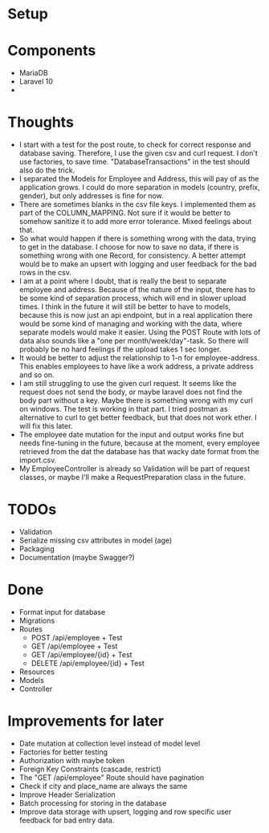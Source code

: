 # Setup

# Components

- MariaDB
- Laravel 10
-

# Thoughts

- I start with a test for the post route, to check for correct response and database saving. Therefore, I use the given
  csv and curl request. I don't use factories, to save time. "DatabaseTransactions" in the test should also do the
  trick.
- I separated the Models for Employee and Address, this will pay of as the application grows. I could do more separation
  in models (country, prefix, gender), but only addresses is fine for now.
- There are sometimes blanks in the csv file keys. I implemented them as part of the COLUMN_MAPPING. Not sure if it
  would be better to somehow sanitize it to add more error tolerance. Mixed feelings about that.
- So what would happen if there is something wrong with the data, trying to get in the database. I choose for now to
  save no data, if there is something wrong with one Record, for consistency. A better attempt would be to make an upsert
  with logging and user feedback for the bad rows in the csv.
- I am at a point where I doubt, that is really the best to separate employee and address. Because of the nature of the
  input, there has to be some kind of separation process, which will end in slower upload times. I think in the future
  it will still be better to have to models, because this is now just an api endpoint, but in a real application there
  would be some kind of managing and working with the data, where separate models would make it
  easier. Using the POST Route with lots of data also sounds like a "one per month/week/day"-task. So there will
  probably be no hard feelings if the upload takes 1 sec longer.
- It would be better to adjust the relationship to 1-n for employee-address. This enables employees to have like a work
  address, a private address and so on.
- I am still struggling to use the given curl request. It seems like the request does not send the body, or maybe
  laravel does not find the body part without a key. Maybe there is something wrong with my curl on windows. The test is
  working in that part. I tried postman as alternative to curl to get better feedback, but that does not work ether. I
  will fix this later.
- The employee date mutation for the input and output works fine but needs fine-tuning in the future, because at the
  moment, every employee retrieved from the dat the database has that wacky date format from the import.csv.
- My EmployeeController is already so Validation will be part of request classes, or maybe I'll make a
  RequestPreparation class in the future.

# TODOs

- Validation
- Serialize missing csv attributes in model (age)
- Packaging
- Documentation (maybe Swagger?)

# Done

- Format input for database
- Migrations
- Routes
    - POST /api/employee + Test
    - GET /api/employee + Test
    - GET /api/employee/{id} + Test
    - DELETE /api/employee/{id} + Test
- Resources
- Models
- Controller

# Improvements for later

- Date mutation at collection level instead of model level
- Factories for better testing
- Authorization with maybe token
- Foreign Key Constraints (cascade, restrict)
- The "GET /api/employee" Route should have pagination
- Check if city and place_name are always the same
- Improve Header Serialization
- Batch processing for storing in the database
- Improve data storage with upsert, logging and row specific user feedback for bad entry data.

